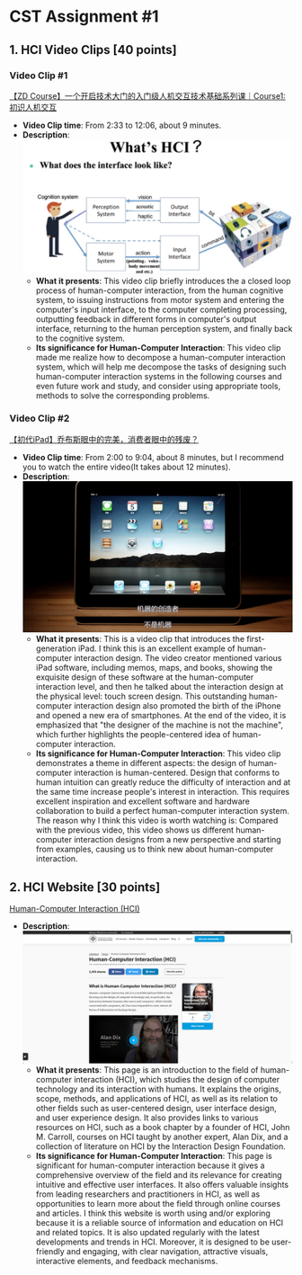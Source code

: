 # CST Assignment #1

## 1. HCI Video Clips [40 points]

### Video Clip #1

[【ZD Course】一个开启技术大门的入门级人机交互技术基础系列课｜Course1: 初识人机交互](https://www.bilibili.com/video/BV1L14y1D7HJ/?share_source=copy_web&vd_source=2e2bcfa887bf8da9bde84af9fe79f8eb)

- **Video Clip time**: From 2:33 to 12:06, about 9 minutes.
- **Description**:
  ![Alt text](Assets/VideoClip1.png)
  - **What it presents**:
  This video clip briefly introduces the a closed loop  process of human-computer interaction, from the human cognitive system, to issuing instructions from motor system and entering the computer's input interface, to the computer completing processing, outputting feedback in different forms in computer's output interface, returning to the human perception system, and finally back to the cognitive system.
  - **Its significance for Human-Computer Interaction**:
  This video clip made me realize how to decompose a human-computer interaction system, which will help me decompose the tasks of designing such human-computer interaction systems in the following courses and even future work and study, and consider using appropriate tools, methods to solve the corresponding problems.

### Video Clip #2
[【初代iPad】乔布斯眼中的完美，消费者眼中的残废？](https://www.bilibili.com/video/BV1sh411a733/?share_source=copy_web&vd_source=2e2bcfa887bf8da9bde84af9fe79f8eb)

- **Video Clip time**: From 2:00 to 9:04, about 8 minutes, but I recommend you to watch the entire video(It takes about 12 minutes).
- **Description**:
  ![Alt text](Assets/VideoClip2.png)
  - **What it presents**:
  This is a video clip that introduces the first-generation iPad. I think this is an excellent example of human-computer interaction design. The video creator mentioned various iPad software, including memos, maps, and books, showing the exquisite design of these software at the human-computer interaction level, and then he talked about the interaction design at the physical level: touch screen design. This outstanding human-computer interaction design also promoted the birth of the iPhone and opened a new era of smartphones. At the end of the video, it is emphasized that "the designer of the machine is not the machine", which further highlights the people-centered idea of ​​human-computer interaction.
  - **Its significance for Human-Computer Interaction**:
  This video clip demonstrates a theme in different aspects: the design of human-computer interaction is human-centered. Design that conforms to human intuition can greatly reduce the difficulty of interaction and at the same time increase people's interest in interaction. This requires excellent inspiration and excellent software and hardware collaboration to build a perfect human-computer interaction system. The reason why I think this video is worth watching is: Compared with the previous video, this video shows us different human-computer interaction designs from a new perspective and starting from examples, causing us to think new about human-computer interaction.

## 2. HCI Website [30 points]

[Human-Computer Interaction (HCI)](https://www.interaction-design.org/literature/topics/human-computer-interaction)

- **Description**:
  ![Alt text](Assets/HCIWebsite.png)
  - **What it presents**:
  This page is an introduction to the field of human-computer interaction (HCI), which studies the design of computer technology and its interaction with humans. It explains the origins, scope, methods, and applications of HCI, as well as its relation to other fields such as user-centered design, user interface design, and user experience design. It also provides links to various resources on HCI, such as a book chapter by a founder of HCI, John M. Carroll, courses on HCI taught by another expert, Alan Dix, and a collection of literature on HCI by the Interaction Design Foundation.
  - **Its significance for Human-Computer Interaction**:
  This page is significant for human-computer interaction because it gives a comprehensive overview of the field and its relevance for creating intuitive and effective user interfaces. It also offers valuable insights from leading researchers and practitioners in HCI, as well as opportunities to learn more about the field through online courses and articles.
  I think this website is worth using and/or exploring because it is a reliable source of information and education on HCI and related topics. It is also updated regularly with the latest developments and trends in HCI. Moreover, it is designed to be user-friendly and engaging, with clear navigation, attractive visuals, interactive elements, and feedback mechanisms.